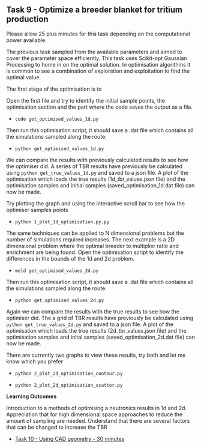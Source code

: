 
## <a name="task9"></a>Task 9 - Optimize a breeder blanket for tritium production

Please allow 25 plus minutes for this task depending on the computational power available.

The previous task sampled from the available parameters and aimed to cover the parameter space efficiently. This task uses  Scikit-opt Gaussian Processing to home in on the optimal solution. In optimisation algorithms it is common to see a combination of exploration and exploitation to find the optimal value.

The first stage of the optimisation is to 

Open the first file and try to identify the initial sample points, the optimisation section and the part where the code saves the output as a file.

- ```code get_optimised_values_1d.py```

Then run this optimisation script, it should save a .dat file which contains all the simulations sampled along the route.

- ```python get_optimised_values_1d.py```

We can compare the results with previously calculated results to see how the optimiser did. A series of TBR results have previously be calculated using ```python get_true_values_1d.py``` and saved to a json file. A plot of the optimisation which loads the true results (1d_tbr_values.json file) and the optimisation samples and initial samples (saved_optimisation_1d.dat file) can now be made.

Try plotting the graph and using the interactive scroll bar to see how the optimiser samples points 

- ```python 1_plot_1d_optimisation.py.py```

The same techniques can be applied to N dimensional problems but the number of simulations required increases. The next example is a 2D dimensional problem where the optimal breeder to multiplier ratio and enrichment are being found. Open the optimisation script to identify the differences in the bounds of the 1d and 2d problem.

- ```meld get_optimised_values_2d.py```

Then run this optimisation script, it should save a .dat file which contains all the simulations sampled along the route.

- ```python get_optimised_values_2d.py```

Again we can compare the results with the true results to see how the optimiser did. The a grid of TBR results have previously be calculated using ```python get_true_values_2d.py``` and saved to a json file. A plot of the optimisation which loads the true results (2d_tbr_values.json file) and the optimisation samples and inital samples (saved_optimisation_2d.dat file) can now be made.

There are currently two graphs to view these results, try both and let me know which you prefer

- ```python 2_plot_2d_optimisation_contour.py```

- ```python 2_plot_2d_optimisation_scatter.py```



**Learning Outcomes**

Introduction to a methods of optimising a neutronics results in 1d and 2d.
Appreciation that for high dimensional space approaches to reduce the amount of sampling are needed.
Understand that there are several factors that can be changed to increase the TBR


- [Task 10 - Using CAD geometry - 30 minutes](https://github.com/ukaea/openmc_workshop/tree/master/tasks/task_10)